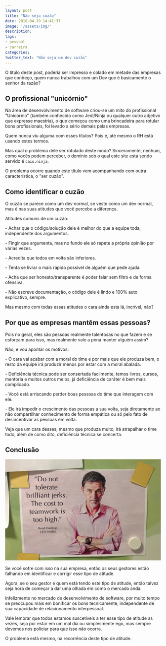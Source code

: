 ```yaml
---
layout: post
title: "Não seja cuzão"
date: 2018-04-19 14:41:37
image: '/assets/img/'
description:
tags:
- pessoal
- carreira
categories:
twitter_text: "Não seja um dev cuzão"
---
```



O título deste post, poderia ser impresso e colado em metade das empresas que conheço, quem nunca trabalhou com um Dev que é basicamente o senhor da razão?

## O profissional "unicórnio"

Na área de desenvolvimento de software criou-se um mito do profissional "Unicórnio" (também conhecido como Jedi/Ninja ou qualquer outro adjetivo que expresse maestria), o que começou como uma brincadeira para rotular bons profissionais, foi levado a sério demais pelas empresas.

Quem nunca viu alguma com esses títulos? Pois é, até mesmo o RH está usando estes termos.

Mas qual o problema dele ser rotulado deste modo? Sinceramente, nenhum, como vocês podem perceber, o domínio sob o qual este site está sendo servido é `caio.ninja`.

O problema ocorre quando este título vem acompanhando com outra característica, o "ser cuzão".

## Como identificar o cuzão

O cuzão se parece como um dev normal, se veste como um dev normal, mas é nas suas atitudes que você percebe a diferença.

Atitudes comuns de um cuzão:

 \- Achar que o código/solução dele é melhor do que a equipe toda, independente dos argumentos.

 \- Fingir que argumenta, mas no fundo ele só repete a própria opinião por várias vezes.

 \- Acredita que todos em volta são inferiores.

 \- Tenta se livrar o mais rápido possível de alguém que pede ajuda.

 \- Acha que ser honesto/transparente é poder falar sem filtro e de forma ofensiva.

 \- Não escreve documentação, o código dele é lindo e 100% auto explicativo, sempre.

Mas mesmo com todas essas atitudes o cara ainda esta lá, incrível, não?

## Por que as empresas mantêm essas pessoas?

Pois no geral, eles são pessoas realmente talentosas no que fazem e se esforçam para isso, mas realmente vale a pena manter alguém assim?

Não, e vou apontar os motivos:

 \- O cara vai acabar com a moral do time e por mais que ele produza bem, o resto da equipe irá produzir menos por estar com a moral abalada.

 \- Deficiência técnica pode ser consertada facilmente, temos livros, cursos, mentoria e muitos outros meios, já deficiência de caráter é bem mais complicado.

 \- Você está arriscando perder boas pessoas do time que interagem com ele.

 \- Ele irá impedir o crescimento das pessoas a sua volta, seja diretamente ao não compartilhar conhecimento de forma empática ou só pelo fato de desincentivar as pessoas em volta.

Veja que um cara desses, mesmo que produza muito, irá atrapalhar o time todo, além de como dito, deficiência técnica se concerta.

## Conclusão

![Netflix](/assets/img/jerk/brilliantjerks.jpg)

Se você sofre com isso na sua empresa, então os seus gestores estão falhando em identificar e corrigir esse tipo de atitude.

Agora, se o seu gestor é quem está tendo este tipo de atitude, então talvez seja hora de começar a dar uma olhada em como o mercado anda.

Infelizmente no mercado de desenvolvimento de software, por muito tempo se preocupou mais em bonificar os bons tecnicamente, independente de sua capacidade de relacionamento interpessoal.

Vale lembrar que todos estamos suscetíveis a ter esse tipo de atitude as vezes, seja por estar em um mal dia ou simplesmente ego, mas sempre devemos nos policiar para que isso não ocorra.

O problema está mesmo, na recorrência deste tipo de atitude.

